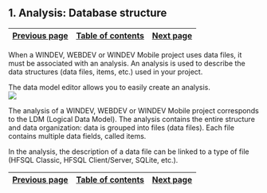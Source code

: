 
## 1. Analysis: Database structure
			

| [Previous page](../Concepts_WB/1410087477.md) | [Table of contents](../Concepts_WB/1410087102.md) | [Next page](../Concepts_WB/1410087420.md) |
| --- | --- | --- |



<a name="NOTE1"></a>
<a name="NOTE1_1"></a>
When a WINDEV, WEBDEV or WINDEV Mobile project uses data files, it must be associated with an analysis. An analysis is used to describe the data structures (data files, items, etc.) used in your project.

The data model editor allows you to easily create an analysis.
<br>![](https://doc.pcsoft.fr/en-US/images/image.awp?langid=3&name=P47-Analyse%20Structure%20de%20la%20base%20de%20donn%E9es.gif)


The analysis of a WINDEV, WEBDEV or WINDEV Mobile project corresponds to the LDM (Logical Data Model). The analysis contains the entire structure and data organization: data is grouped into files (data files). Each file contains multiple data fields, called items.

In the analysis, the description of a data file can be linked to a type of file (HFSQL Classic, HFSQL Client/Server, SQLite, etc.).

| [Previous page](../Concepts_WB/1410087477.md) | [Table of contents](../Concepts_WB/1410087102.md) | [Next page](../Concepts_WB/1410087420.md) |
| --- | --- | --- |




